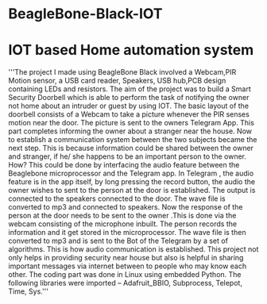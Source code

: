 # BeagleBone-Black-IOT
# IOT based Home automation system 
'''The project I made using BeagleBone Black involved a Webcam,PIR Motion sensor, a USB card reader, Speakers, USB hub,PCB design containing LEDs and resistors. The aim of the project was to build a Smart Security Doorbell which is able to perform the task of notifying the owner not home about an intruder or guest by using IOT. The basic layout of the doorbell consists of a Webcam to take a picture whenever
the PIR senses motion near the door. The picture is sent to the owners Telegram App. This part completes informing the owner about a
stranger near the house. Now to establish a communication system between the two subjects became the next step. This is because information could be shared between the owner and stranger, if he/ she happens to be an important person to the owner. How? This could be done by interfacing the audio feature between the Beaglebone microprocessor and the Telegram app. In Telegram , the audio feature is in the app itself, by long pressing the record button, the audio the owner wishes to sent to the person at the door is established. The output is connected to the speakers connected to the door. The wave file is converted to mp3 and connected to speakers. Now the response of the person at the door needs to be sent to the owner .This is done via the webcam consisting of the microphone inbuilt. The person records the information and it get stored in the microprocessor. The wave file is then converted to mp3 and is sent to the Bot of the Telegram by a set of algorithms. This is how audio communication is established. This project not only helps in providing security near house but also is helpful in sharing important messages via internet between to people who may know each other. The coding part was done in Linux using embedded Python. The following libraries were imported – Adafruit_BBIO, Subprocess, Telepot, Time, Sys.'''
